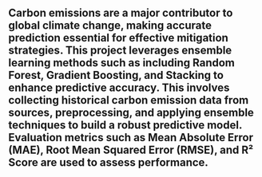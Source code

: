 ## Carbon emissions are a major contributor to global climate change, making accurate prediction essential for effective mitigation strategies. This project leverages ensemble learning methods such as including Random Forest, Gradient Boosting, and Stacking to enhance predictive accuracy. This involves collecting historical carbon emission data from sources, preprocessing, and applying ensemble techniques to build a robust predictive model. Evaluation metrics such as Mean Absolute Error (MAE), Root Mean Squared Error (RMSE), and R² Score are used to assess performance.

